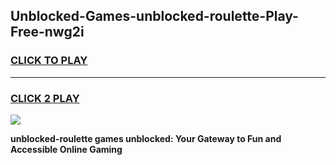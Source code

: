 
## Unblocked-Games-unblocked-roulette-Play-Free-nwg2i
<h3>
<a href="https://premium76.site?title=unblocked-roulette&ref=10A">CLICK TO PLAY</a></h3>
<hr>

<h3>
<a href="https://premium76.site?title=unblocked-roulette&ref=10A">CLICK 2 PLAY</a>
  
</h3>

<a href="https://premium76.site?title=unblocked-roulette&ref=10A"><img src="https://clearcache.store/games.png"></a>


**unblocked-roulette games unblocked: Your Gateway to Fun and Accessible Online Gaming**
